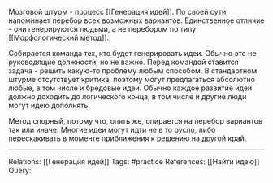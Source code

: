 Мозговой штурм - процесс [[Генерация идей]]. По своей сути напоминает перебор всех возможных вариантов. Единственное отличие - они генерируются людьми, а не перебором по типу [[Морфологический метод]]. 

Собирается команда тех, кто будет генерировать идеи. Обычно это не руководящие должности, но не важно. Перед командой ставится задача - решить какую-то проблему любым способом. В стандартном штурме отсутствует критика, поэтому могут предлагаться абсолютно любые, в том числе и бредовые идеи. 
Обычно каждое развитие идеи должно доходить до логического конца, в том числе и другие люди могут идею дополнять. 

Метод спорный, потому что, опять же, опирается на перебор вариантов так или иначе. Многие идеи могут идти не в то русло, либо перескакивать в моменте приближения к решению на другой край. 

___
Relations: [[Генерация идей]]
Tags: #practice 
References: [[Найти идею]] 
Query: 
